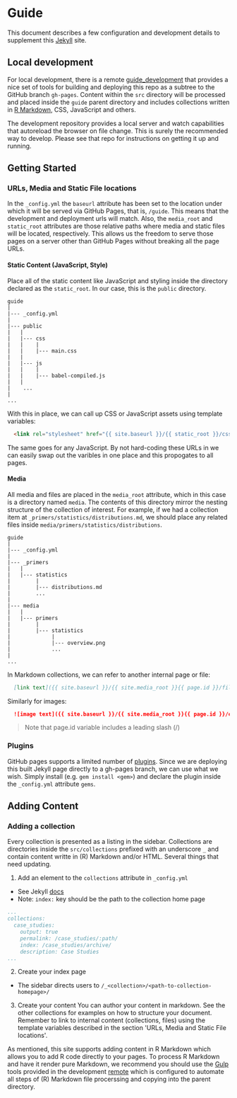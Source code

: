 # Guide

This document describes a few configuration and development details to supplement this [Jekyll](https://jekyllrb.com/) site.

## Local development

For local development, there is a remote   [guide_development](https://github.com/jvwong/guide_development) that provides a nice set of tools for building and deploying this repo as a subtree to the GitHub branch `gh-pages`. Content within the `src` directory will be processed and placed inside the `guide` parent directory and includes collections written in [R Markdown](http://rmarkdown.rstudio.com/), CSS, JavaScript and others.

The development repository provides a local server and watch capabilities that autoreload the browser on file change. This is surely the recommended way to develop. Please see that repo for instructions on getting it up and running.

## Getting Started

### URLs, Media and Static File locations

In the `_config.yml` the `baseurl` attribute has been set to the location under which it will be served via GitHub Pages, that is, `/guide`. This means that the development and deployment urls will match. Also, the `media_root` and `static_root` attributes are those relative paths where media and static files will be located, respectively. This allows us the freedom to serve those pages on a server other than GitHub Pages without breaking all the page URLs.

#### Static Content (JavaScript, Style)

Place all of the static content like JavaScript and styling inside the directory declared as the `static_root`. In our case, this is the `public` directory.


``` shell
guide
|
|--- _config.yml
|
|--- public
|   |
|   |--- css
|   |    |
|   |    |--- main.css
|   |
|   |--- js
|   |    |
|   |    |--- babel-compiled.js
|   |
|    ...
|
...
```

With this in place, we can call up CSS or JavaScript assets using template variables:

``` html
  <link rel="stylesheet" href="{{ site.baseurl }}/{{ static_root }}/css/main.css">
```

The same goes for any JavaScript. By not hard-coding these URLs in we can easily swap out the varibles in one place and this propogates to all pages.

#### Media

All media and files are placed in the `media_root` attribute, which in this case is a directory named `media`. The contents of this directory mirror the nesting structure of the collection of interest. For example, if we had a collection item at `_primers/statistics/distributions.md`, we should place any related files inside `media/primers/statistics/distributions`.


``` shell
guide
|
|--- _config.yml
|
|--- _primers
|   |
|   |--- statistics
|        |
|        |--- distributions.md
|        ...
|
|--- media
|   |
|   |--- primers
|        |
|        |--- statistics
|             |
|             |--- overview.png
|             ...
|
...
```

In Markdown collections, we can refer to another internal page or file:

``` markdown
  [link text]({{ site.baseurl }}/{{ site.media_root }}{{ page.id }}/file.txt)
```

Similarly for images:

``` markdown
  ![image text]({{ site.baseurl }}/{{ site.media_root }}{{ page.id }}/cat.jpg)
```

> Note that page.id variable includes a leading slash (/)

### Plugins

GitHub pages supports a limited number of [plugins](https://jekyllrb.com/docs/plugins/). Since we are deploying this built Jekyll page directly to a gh-pages branch, we can use what we wish. Simply install (e.g. `gem install <gem>`) and declare the plugin inside the `_config.yml` attribute `gems`.


## Adding Content

### Adding a collection

Every collection is presented as a listing in the sidebar. Collections are directories inside the `src/collections` prefixed with an underscore `_`  and contain content writte in (R) Markdown and/or HTML. Several things that need updating.

1. Add an element to the `collections` attribute in `_config.yml`
  * See Jekyll [docs](https://jekyllrb.com/docs/collections/)
  * Note: `index:` key should be the path to the collection home page

  ``` yml
  ...
  collections:
    case_studies:
      output: true
      permalink: /case_studies/:path/
      index: /case_studies/archive/
      description: Case Studies
  ...

  ```

2. Create your index page
  * The sidebar directs users to `/_<collection>/<path-to-collection-homepage>/`

3. Create your content
  You can author your content in markdown. See the other collections for examples on how to structure your document. Remember to link to internal content (collections, files) using the template variables described in the section 'URLs, Media and Static File locations'.

  As mentioned, this site supports adding content in R Markdown which allows you to add R code directly to your pages. To process R Markdown and have it render pure Markdown, we recommend you should use the [Gulp](http://gulpjs.com/) tools provided in the development [remote](https://github.com/jvwong/guide_development) which is configured to automate all steps of (R) Markdown file procerssing and copying into the  parent directory.
